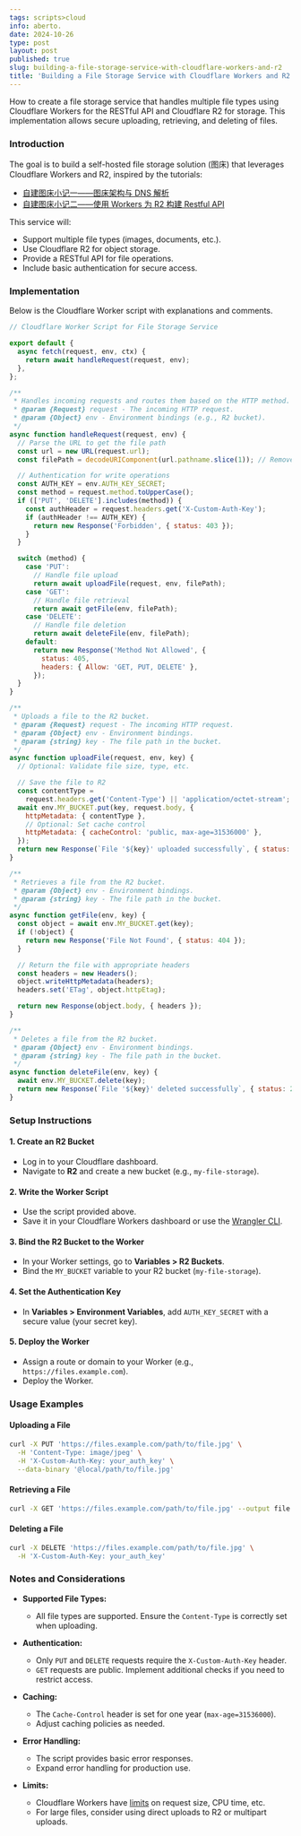 ```yaml
---
tags: scripts>cloud
info: aberto.
date: 2024-10-26
type: post
layout: post
published: true
slug: building-a-file-storage-service-with-cloudflare-workers-and-r2
title: 'Building a File Storage Service with Cloudflare Workers and R2'
---
```

How to create a file storage service that handles multiple file types using Cloudflare Workers for the RESTful API and Cloudflare R2 for storage. This implementation allows secure uploading, retrieving, and deleting of files.

### Introduction

The goal is to build a self-hosted file storage solution (图床) that leverages Cloudflare Workers and R2, inspired by the tutorials:

- [自建图床小记一——图床架构与 DNS 解析](https://zhul.in/2024/08/12/new-picbed-based-on-cloudflare-and-upyun/)
- [自建图床小记二——使用 Workers 为 R2 构建 Restful API](https://zhul.in/2024/08/13/build-restful-api-for-cloudflare-r2-with-cloudflare-workers/)

This service will:

- Support multiple file types (images, documents, etc.).
- Use Cloudflare R2 for object storage.
- Provide a RESTful API for file operations.
- Include basic authentication for secure access.

### Implementation

Below is the Cloudflare Worker script with explanations and comments.

```javascript
// Cloudflare Worker Script for File Storage Service

export default {
  async fetch(request, env, ctx) {
    return await handleRequest(request, env);
  },
};

/**
 * Handles incoming requests and routes them based on the HTTP method.
 * @param {Request} request - The incoming HTTP request.
 * @param {Object} env - Environment bindings (e.g., R2 bucket).
 */
async function handleRequest(request, env) {
  // Parse the URL to get the file path
  const url = new URL(request.url);
  const filePath = decodeURIComponent(url.pathname.slice(1)); // Remove leading '/'

  // Authentication for write operations
  const AUTH_KEY = env.AUTH_KEY_SECRET;
  const method = request.method.toUpperCase();
  if (['PUT', 'DELETE'].includes(method)) {
    const authHeader = request.headers.get('X-Custom-Auth-Key');
    if (authHeader !== AUTH_KEY) {
      return new Response('Forbidden', { status: 403 });
    }
  }

  switch (method) {
    case 'PUT':
      // Handle file upload
      return await uploadFile(request, env, filePath);
    case 'GET':
      // Handle file retrieval
      return await getFile(env, filePath);
    case 'DELETE':
      // Handle file deletion
      return await deleteFile(env, filePath);
    default:
      return new Response('Method Not Allowed', {
        status: 405,
        headers: { Allow: 'GET, PUT, DELETE' },
      });
  }
}

/**
 * Uploads a file to the R2 bucket.
 * @param {Request} request - The incoming HTTP request.
 * @param {Object} env - Environment bindings.
 * @param {string} key - The file path in the bucket.
 */
async function uploadFile(request, env, key) {
  // Optional: Validate file size, type, etc.

  // Save the file to R2
  const contentType =
    request.headers.get('Content-Type') || 'application/octet-stream';
  await env.MY_BUCKET.put(key, request.body, {
    httpMetadata: { contentType },
    // Optional: Set cache control
    httpMetadata: { cacheControl: 'public, max-age=31536000' },
  });
  return new Response(`File '${key}' uploaded successfully`, { status: 200 });
}

/**
 * Retrieves a file from the R2 bucket.
 * @param {Object} env - Environment bindings.
 * @param {string} key - The file path in the bucket.
 */
async function getFile(env, key) {
  const object = await env.MY_BUCKET.get(key);
  if (!object) {
    return new Response('File Not Found', { status: 404 });
  }

  // Return the file with appropriate headers
  const headers = new Headers();
  object.writeHttpMetadata(headers);
  headers.set('ETag', object.httpEtag);

  return new Response(object.body, { headers });
}

/**
 * Deletes a file from the R2 bucket.
 * @param {Object} env - Environment bindings.
 * @param {string} key - The file path in the bucket.
 */
async function deleteFile(env, key) {
  await env.MY_BUCKET.delete(key);
  return new Response(`File '${key}' deleted successfully`, { status: 200 });
}
```

### Setup Instructions

#### 1. Create an R2 Bucket

- Log in to your Cloudflare dashboard.
- Navigate to **R2** and create a new bucket (e.g., `my-file-storage`).

#### 2. Write the Worker Script

- Use the script provided above.
- Save it in your Cloudflare Workers dashboard or use the [Wrangler CLI](https://developers.cloudflare.com/workers/wrangler/).

#### 3. Bind the R2 Bucket to the Worker

- In your Worker settings, go to **Variables > R2 Buckets**.
- Bind the `MY_BUCKET` variable to your R2 bucket (`my-file-storage`).

#### 4. Set the Authentication Key

- In **Variables > Environment Variables**, add `AUTH_KEY_SECRET` with a secure value (your secret key).

#### 5. Deploy the Worker

- Assign a route or domain to your Worker (e.g., `https://files.example.com`).
- Deploy the Worker.

### Usage Examples

#### Uploading a File

```bash
curl -X PUT 'https://files.example.com/path/to/file.jpg' \
  -H 'Content-Type: image/jpeg' \
  -H 'X-Custom-Auth-Key: your_auth_key' \
  --data-binary '@local/path/to/file.jpg'
```

#### Retrieving a File

```bash
curl -X GET 'https://files.example.com/path/to/file.jpg' --output file.jpg
```

#### Deleting a File

```bash
curl -X DELETE 'https://files.example.com/path/to/file.jpg' \
  -H 'X-Custom-Auth-Key: your_auth_key'
```

### Notes and Considerations

- **Supported File Types:**

  - All file types are supported. Ensure the `Content-Type` is correctly set when uploading.

- **Authentication:**

  - Only `PUT` and `DELETE` requests require the `X-Custom-Auth-Key` header.
  - `GET` requests are public. Implement additional checks if you need to restrict access.

- **Caching:**

  - The `Cache-Control` header is set for one year (`max-age=31536000`).
  - Adjust caching policies as needed.

- **Error Handling:**

  - The script provides basic error responses.
  - Expand error handling for production use.

- **Limits:**

  - Cloudflare Workers have [limits](https://developers.cloudflare.com/workers/platform/limits/) on request size, CPU time, etc.
  - For large files, consider using direct uploads to R2 or multipart uploads.
